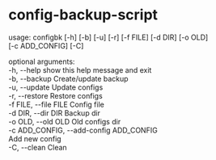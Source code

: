 config-backup-script
====================
usage: configbk [-h] [-b] [-u] [-r] [-f FILE] [-d DIR] [-o OLD]<br>
                [-c ADD_CONFIG] [-C]

optional arguments:<br>
-h, --help            show this help message and exit<br>
-b, --backup          Create/update backup<br>
-u, --update          Update configs<br>
-r, --restore         Restore configs<br>
-f FILE, --file FILE  Config file<br>
-d DIR, --dir DIR     Backup dir<br>
-o OLD, --old OLD     Old configs dir<br>
-c ADD_CONFIG, --add-config ADD_CONFIG<br>
                      Add new config<br>
-C, --clean           Clean


